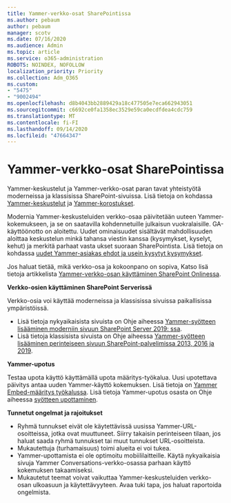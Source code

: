 ```yaml
---
title: Yammer-verkko-osat SharePointissa
ms.author: pebaum
author: pebaum
manager: scotv
ms.date: 07/16/2020
ms.audience: Admin
ms.topic: article
ms.service: o365-administration
ROBOTS: NOINDEX, NOFOLLOW
localization_priority: Priority
ms.collection: Adm_O365
ms.custom:
- "5475"
- "9002494"
ms.openlocfilehash: d8b4043bb2889429a18c477505e7eca662943051
ms.sourcegitcommit: c6692ce0fa1358ec3529e59ca0ecdfdea4cdc759
ms.translationtype: MT
ms.contentlocale: fi-FI
ms.lasthandoff: 09/14/2020
ms.locfileid: "47664347"
---
```

# <a name="yammer-web-parts-in-sharepoint"></a>Yammer-verkko-osat SharePointissa

Yammer-keskustelut ja Yammer-verkko-osat paran tavat yhteistyötä moderneissa ja klassisissa SharePoint-sivuissa. Lisä tietoja on kohdassa [Yammer-keskustelut](https://support.microsoft.com/office/use-a-yammer-web-part-in-sharepoint-online-a53cfa0c-3d09-42c8-a286-1038a81c59da#conversations)  ja  [Yammer-korostukset](https://support.microsoft.com/office/use-a-yammer-web-part-in-sharepoint-online-a53cfa0c-3d09-42c8-a286-1038a81c59da#highlights).    

Modernia Yammer-keskusteluiden verkko-osaa päivitetään uuteen Yammer-kokemukseen, ja se on saatavilla kohdennetuille julkaisun vuokralaisille. GA-käyttöönotto on aloitettu. Uudet ominaisuudet sisältävät mahdollisuuden aloittaa keskustelun minkä tahansa viestin kanssa (kysymykset, kyselyt, kehut) ja merkitä parhaat vasta ukset suoraan SharePointista. Lisä tietoja on kohdassa [uudet Yammer-asiakas ehdot ja usein kysytyt kysymykset](https://docs.microsoft.com/yammer/get-started-with-yammer/newyammer-faq).

 Jos haluat tietää, mikä verkko-osa ja kokoonpano on sopiva, Katso lisä tietoja artikkelista [Yammer-verkko-osan käyttäminen SharePoint Onlinessa](https://support.microsoft.com/office/use-a-yammer-web-part-in-sharepoint-online-a53cfa0c-3d09-42c8-a286-1038a81c59da).  

**Verkko-osien käyttäminen SharePoint Serverissä**  

Verkko-osia voi käyttää moderneissa ja klassisissa sivuissa paikallisissa ympäristöissä.

- Lisä tietoja nykyaikaisista sivuista on Ohje aiheessa [Yammer-syötteen lisääminen moderniin sivuun SharePoint Server 2019: ssa](https://docs.microsoft.com/yammer/integrate-yammer-with-other-apps/embed-a-feed-into-a-sharepoint-site#add-a-yammer-feed-to-a-modern-page-in-sharepoint-server-2019). 
- Lisä tietoja klassisista sivuista on Ohje aiheessa [Yammer-syötteen lisääminen perinteiseen sivuun SharePoint-palvelimissa 2013, 2016 ja 2019](https://docs.microsoft.com/yammer/integrate-yammer-with-other-apps/embed-a-feed-into-a-sharepoint-site#add-a-yammer-feed-to-a-classic-page-in-sharepoint-servers-2013-2016-and-2019).

**Yammer-upotus**  

Testaa upota käyttö käyttämällä upota määritys-työkalua. Uusi upotettava päivitys antaa uuden Yammer-käyttö kokemuksen. Lisä tietoja on [Yammer Embed-määritys työkalussa](https://aka.ms/YammerEmbedConfigureTool). Lisä tietoja Yammer-upotus osasta on Ohje aiheessa [syötteen upottaminen](https://aka.ms/YammerDevDocs).

**Tunnetut ongelmat ja rajoitukset**

- Ryhmä tunnukset eivät ole käytettävissä uusissa Yammer-URL-osoitteissa, jotka ovat muuttuneet. Siirry takaisin perinteiseen tilaan, jos haluat saada ryhmä tunnukset tai muut tunnukset URL-osoitteista.
- Mukautettuja (turhamaisuus) toimi alueita ei voi tukea.
- Yammer-upottamista ei ole optimoitu mobiililaitteille. Käytä nykyaikaisia sivuja Yammer Conversations-verkko-osassa parhaan käyttö kokemuksen takaamiseksi.
- Mukautetut teemat voivat vaikuttaa Yammer-keskusteluiden verkko-osan ulkoasuun ja käytettävyyteen. Avaa tuki tapa, jos haluat raportoida ongelmista.